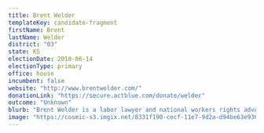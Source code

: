 ```yaml
---
title: Brent Welder
templateKey: candidate-fragment
firstName: Brent
lastName: Welder
district: "03"
state: KS
electionDate: 2018-06-14
electionType: primary
office: house
incumbent: false
website: "http://www.brentwelder.com/"
donationLink: "https://secure.actblue.com/donate/welder"
outcome: "Unknown"
blurb: "Brent Welder is a labor lawyer and national workers rights advocate running for Congress in Kansas’ 3rd District because billionaires and giant corporations have too much control over our government. His platform includes fighting for a $15 an hour living wage, Medicare for All, and a refusal to accept any corporate PAC or lobbyist money for his campaign."
image: "https://cosmic-s3.imgix.net/8331f190-cecf-11e7-9d2a-d94be63e936f-JD_Site_BrettWelder_1000x600_102717.jpg"
---
```

